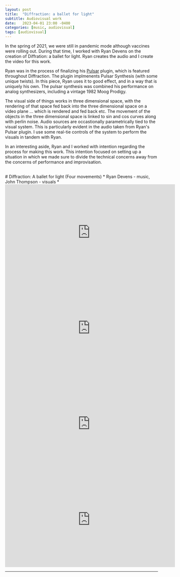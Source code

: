 ```yaml
---
layout: post
title:  "Diffraction: a ballet for light"
subtitle: Audiovisual work
date:   2023-04-01 23:00 -0400
categories: [music, audiovisual]
tags: [audiovisual]
---
```


In the spring of 2021, we were still in pandemic mode although vaccines were rolling out. During that time, I worked with Ryan Devens on the creation of Diffration: a ballet for light. Ryan creates the audio and I create the video for this work.

Ryan was in the process of finalizing his [Pulsar](https://recluse-audio.com/ols/products/pulsar-20) plugin, which is featured throughout Diffraction. The plugin implmenents Pulsar Synthesis (with some unique twists). In this piece, Ryan uses it to good effect, and in a way that is uniquely his own. The pulsar synthesis was combined his performance on analog synthesizers, including a vintage 1982 Moog Prodigy. 

The visual side of things works in three dimensional space, with the rendering of that space fed back into the three dimensional space on a video plane ... which is rendered and fed back etc. The movement of the objects in the three dimensional space is linked to sin and cos curves along with perlin noise. Audio sources are occastionally parametrically tied to the visual system. This is particularly evident in the audio taken from Ryan's Pulsar plugin. I use some real-tie controls of the system to perform the visuals in tandem with Ryan.

In an interesting aside, Ryan and I worked with intention regarding the process for making this work. This intention focused on setting up a situation in which we made sure to divide the technical concerns away from the concerns of performance and improvisation.

<br>
# Diffraction: A ballet for light (Four movements)
* Ryan Devens - music, John Thompson - visuals *

<iframe width="560" height="315" src="https://www.youtube.com/embed/L9dFAs2QVxU" title="YouTube video player" frameborder="0" allow="accelerometer; autoplay; clipboard-write; encrypted-media; gyroscope; picture-in-picture; web-share" allowfullscreen></iframe>

<iframe width="560" height="315" src="https://www.youtube.com/embed/ZsuCL8_ln3w" title="YouTube video player" frameborder="0" allow="accelerometer; autoplay; clipboard-write; encrypted-media; gyroscope; picture-in-picture; web-share" allowfullscreen></iframe>

<iframe width="560" height="315" src="https://www.youtube.com/embed/Fp0CraftWRo" title="YouTube video player" frameborder="0" allow="accelerometer; autoplay; clipboard-write; encrypted-media; gyroscope; picture-in-picture; web-share" allowfullscreen></iframe>

<iframe width="560" height="315" src="https://www.youtube.com/embed/IJu0gQs96sI" title="YouTube video player" frameborder="0" allow="accelerometer; autoplay; clipboard-write; encrypted-media; gyroscope; picture-in-picture; web-share" allowfullscreen></iframe>
<br>

---
<br>